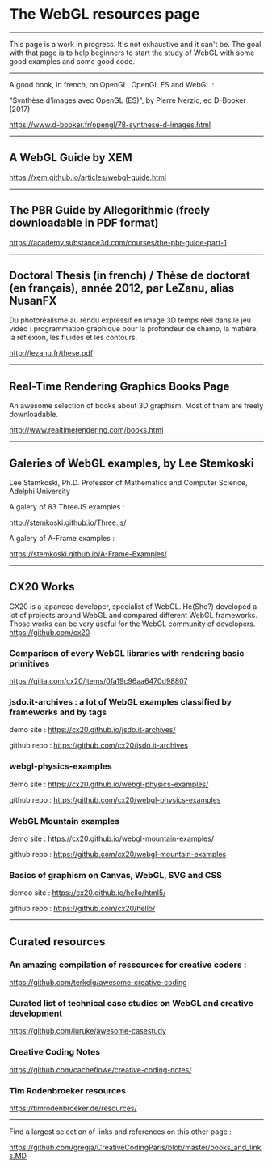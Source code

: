 # The WebGL resources page

--------------

This page is a work in progress. 
It's not exhaustive and it can't be. 
The goal with that page is to help beginners to start the study of WebGL with some good examples and some good code.

---------------

A good book, in french, on OpenGL, OpenGL ES and WebGL :

"Synthèse d'images avec OpenGL (ES)", by Pierre Nerzic, ed D-Booker (2017)

https://www.d-booker.fr/opengl/78-synthese-d-images.html

---------------

## A WebGL Guide by XEM

https://xem.github.io/articles/webgl-guide.html

---------------

## The PBR Guide by Allegorithmic (freely downloadable in PDF format)

https://academy.substance3d.com/courses/the-pbr-guide-part-1


--------------

## Doctoral Thesis (in french) / Thèse de doctorat (en français), année 2012, par LeZanu, alias NusanFX  

Du photoréalisme au rendu expressif en image 3D temps réel dans le jeu vidéo : programmation graphique pour la profondeur de champ, la matière, la réflexion, les fluides et les contours.

http://lezanu.fr/these.pdf


--------------

## Real-Time Rendering Graphics Books Page

An awesome selection of books about 3D graphism. Most of them are freely downloadable.

http://www.realtimerendering.com/books.html


--------------

## Galeries of WebGL examples, by Lee Stemkoski

Lee Stemkoski, Ph.D.
Professor of Mathematics and Computer Science, Adelphi University 

A galery of 83 ThreeJS examples :

http://stemkoski.github.io/Three.js/

A galery of A-Frame examples : 

https://stemkoski.github.io/A-Frame-Examples/

---------------

## CX20 Works

CX20 is a japanese developer, specialist of WebGL.
He(She?) developed a lot of projects around WebGL and compared different WebGL frameworks. 
Those works can be very useful for the WebGL community of developers.
https://github.com/cx20

### Comparison of every WebGL libraries with rendering basic primitives 

https://qiita.com/cx20/items/0fa19c96aa6470d98807

### jsdo.it-archives : a lot of WebGL examples classified by frameworks and by tags

demo site : https://cx20.github.io/jsdo.it-archives/

github repo : https://github.com/cx20/jsdo.it-archives

### webgl-physics-examples

demo site : https://cx20.github.io/webgl-physics-examples/

github repo : https://github.com/cx20/webgl-physics-examples

### WebGL Mountain examples

demo site : https://cx20.github.io/webgl-mountain-examples/

github repo : https://github.com/cx20/webgl-mountain-examples

### Basics of graphism on Canvas, WebGL, SVG and CSS

demoo site : https://cx20.github.io/hello/html5/

github repo : https://github.com/cx20/hello/

---------------

## Curated resources

### An amazing compilation of ressources for creative coders :

https://github.com/terkelg/awesome-creative-coding

###  Curated list of technical case studies on WebGL and creative development 

https://github.com/luruke/awesome-casestudy

### Creative Coding Notes

https://github.com/cacheflowe/creative-coding-notes/

### Tim Rodenbroeker resources

https://timrodenbroeker.de/resources/


---------------

Find a largest selection of links and references on this other page :

https://github.com/gregja/CreativeCodingParis/blob/master/books_and_links.MD





